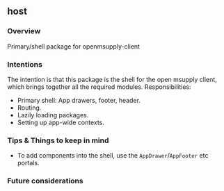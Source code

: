 ## host

### Overview

Primary/shell package for openmsupply-client

### Intentions

The intention is that this package is the shell for the open msupply client, which brings together all the required modules. Responsibilities:

- Primary shell: App drawers, footer, header.
- Routing.
- Lazily loading packages.
- Setting up app-wide contexts.

### Tips & Things to keep in mind

- To add components into the shell, use the `AppDrawer`/`AppFooter` etc portals.

### Future considerations
